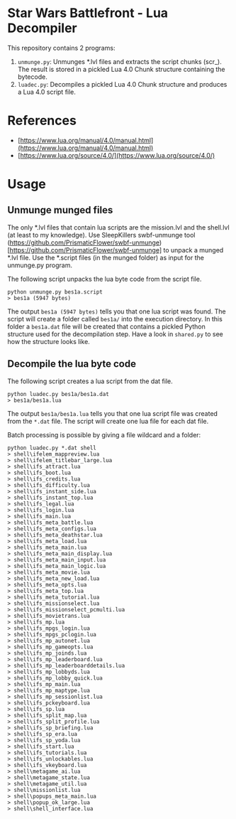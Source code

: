 # Star Wars Battlefront - Lua Decompiler

This repository contains 2 programs:
1. `unmunge.py`: Unmunges *.lvl files and extracts the script chunks (scr_). The result is stored in a pickled Lua 4.0 Chunk structure containing the bytecode.
2. `luadec.py`: Decompiles a pickled Lua 4.0 Chunk structure and produces a Lua 4.0 script file.

# References
- [https://www.lua.org/manual/4.0/manual.html](https://www.lua.org/manual/4.0/manual.html)
- [https://www.lua.org/source/4.0/](https://www.lua.org/source/4.0/)

# Usage

## Unmunge munged files

The only *.lvl files that contain lua scripts are the mission.lvl and the shell.lvl (at least to my knowledge).
Use SleepKillers swbf-unmunge tool (https://github.com/PrismaticFlower/swbf-unmunge)[https://github.com/PrismaticFlower/swbf-unmunge] to unpack a munged *.lvl file.
Use the *.script files (in the munged folder) as input for the unmunge.py program.

The following script unpacks the lua byte code from the script file.
```shell
python unmunge.py bes1a.script
> bes1a (5947 bytes)
```

The output `bes1a (5947 bytes)` tells you that one lua script was found. 
The script will create a folder called `bes1a/` into the execution directory.
In this folder a `bes1a.dat` file will be created that contains a pickled Python structure used for the decompilation step.
Have a look in `shared.py` to see how the structure looks like. 

## Decompile the lua byte code

The following script creates a lua script from the dat file.
```shell
python luadec.py bes1a/bes1a.dat
> bes1a/bes1a.lua
```

The output `bes1a/bes1a.lua` tells you that one lua script file was created from the `*.dat` file.
The script will create one lua file for each dat file.

Batch processing is possible by giving a file wildcard and a folder:
```shell
python luadec.py *.dat shell
> shell\ifelem_mappreview.lua
> shell\ifelem_titlebar_large.lua
> shell\ifs_attract.lua
> shell\ifs_boot.lua
> shell\ifs_credits.lua
> shell\ifs_difficulty.lua
> shell\ifs_instant_side.lua
> shell\ifs_instant_top.lua
> shell\ifs_legal.lua
> shell\ifs_login.lua
> shell\ifs_main.lua
> shell\ifs_meta_battle.lua
> shell\ifs_meta_configs.lua
> shell\ifs_meta_deathstar.lua
> shell\ifs_meta_load.lua
> shell\ifs_meta_main.lua
> shell\ifs_meta_main_display.lua
> shell\ifs_meta_main_input.lua
> shell\ifs_meta_main_logic.lua
> shell\ifs_meta_movie.lua
> shell\ifs_meta_new_load.lua
> shell\ifs_meta_opts.lua
> shell\ifs_meta_top.lua
> shell\ifs_meta_tutorial.lua
> shell\ifs_missionselect.lua
> shell\ifs_missionselect_pcmulti.lua
> shell\ifs_movietrans.lua
> shell\ifs_mp.lua
> shell\ifs_mpgs_login.lua
> shell\ifs_mpgs_pclogin.lua
> shell\ifs_mp_autonet.lua
> shell\ifs_mp_gameopts.lua
> shell\ifs_mp_joinds.lua
> shell\ifs_mp_leaderboard.lua
> shell\ifs_mp_leaderboarddetails.lua
> shell\ifs_mp_lobbyds.lua
> shell\ifs_mp_lobby_quick.lua
> shell\ifs_mp_main.lua
> shell\ifs_mp_maptype.lua
> shell\ifs_mp_sessionlist.lua
> shell\ifs_pckeyboard.lua
> shell\ifs_sp.lua
> shell\ifs_split_map.lua
> shell\ifs_split_profile.lua
> shell\ifs_sp_briefing.lua
> shell\ifs_sp_era.lua
> shell\ifs_sp_yoda.lua
> shell\ifs_start.lua
> shell\ifs_tutorials.lua
> shell\ifs_unlockables.lua
> shell\ifs_vkeyboard.lua
> shell\metagame_ai.lua
> shell\metagame_state.lua
> shell\metagame_util.lua
> shell\missionlist.lua
> shell\popups_meta_main.lua
> shell\popup_ok_large.lua
> shell\shell_interface.lua
```
